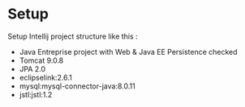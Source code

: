 # Setup

Setup Intellij project structure like this :
* Java Entreprise project with Web & Java EE Persistence checked
* Tomcat 9.0.8
* JPA 2.0
* eclipselink:2.6.1
* mysql:mysql-connector-java:8.0.11
* jstl:jstl:1.2 